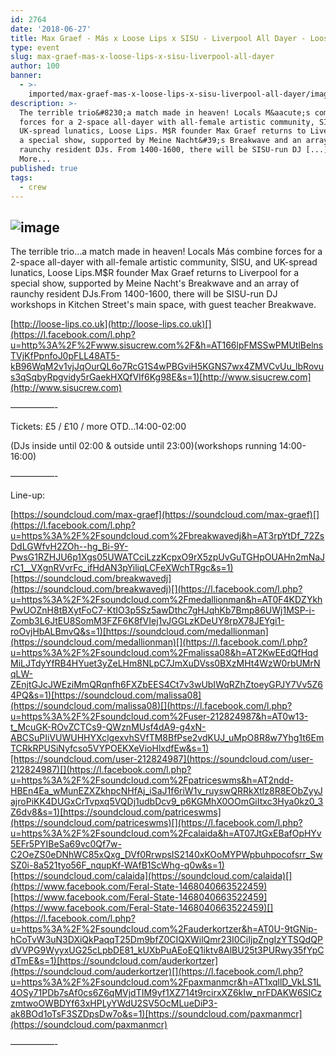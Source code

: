 ```yaml
---
id: 2764
date: '2018-06-27'
title: Max Graef - Más x Loose Lips x SISU - Liverpool All Dayer - Loose Lips
type: event
slug: max-graef-mas-x-loose-lips-x-sisu-liverpool-all-dayer
author: 100
banner:
  - >-
    imported/max-graef-mas-x-loose-lips-x-sisu-liverpool-all-dayer/image2764.jpeg
description: >-
  The terrible trio&#8230;a match made in heaven! Locals M&aacute;s combine
  forces for a 2-space all-dayer with all-female artistic community, SISU, and
  UK-spread lunatics, Loose Lips. M$R founder Max Graef returns to Liverpool for
  a special show, supported by Meine Nacht&#39;s Breakwave and an array of
  raunchy resident DJs. From 1400-1600, there will be SISU-run DJ [...]Read
  More...
published: true
tags:
  - crew
---
```

![image](../imported/max-graef-mas-x-loose-lips-x-sisu-liverpool-all-dayer/image2764.jpeg)
---
The terrible trio…a match made in heaven! Locals Más combine forces for a 2-space all-dayer with all-female artistic community, SISU, and UK-spread lunatics, Loose Lips.M$R founder Max Graef returns to Liverpool for a special show, supported by Meine Nacht's Breakwave and an array of raunchy resident DJs.From 1400-1600, there will be SISU-run DJ workshops in Kitchen Street's main space, with guest teacher Breakwave.

[](https://l.facebook.com/l.php?u=http%3A%2F%2Floose-lips.co.uk%2F&h=AT1Z5pK2cwxuyjyXrDT_9bsMBPCST8t6H9aNyv-gvAHgffEQiWfIod9rydyHB2OMIAdOrtPw2boT6hPHAs2UDlVFCDkS58NU623hFGqogFQRBRJiVVoGjE7EodsPCQwZUxdna-M&s=1)[http://loose-lips.co.uk](http://loose-lips.co.uk)[](https://l.facebook.com/l.php?u=http%3A%2F%2Fwww.sisucrew.com%2F&h=AT166lpFMSSwPMUtlBelnsTVjKfPpnfoJ0pFLL48AT5-kB96WqM2v1vjJqOurQL6o7RcG1S4wPBGviH5KGNS7wx4ZMVCvUu_lbRovus3qSqbyRpgvidy5rGaekHXQfVIf6Kg98E&s=1)[http://www.sisucrew.com](http://www.sisucrew.com)

—————-

Tickets: £5 / £10 / more OTD…14:00-02:00

(DJs inside until 02:00 & outside until 23:00)(workshops running 14:00-16:00)

—————-

Line-up:

[](https://l.facebook.com/l.php?u=https%3A%2F%2Fsoundcloud.com%2Fmax-graef&h=AT31QnDpM6CzmxESDJXObzT1gnTh6x1255Em4S3Qf68M7PY6e90LKKcNgYIQeKDjyMGO6bQGgXy1KQ18eyKEsqSANSVXGVd6GG9RhkjEbAjeYIMCEUOdcya-_WLsF-95vtjlSqQ&s=1)[https://soundcloud.com/max-graef](https://soundcloud.com/max-graef)[](https://l.facebook.com/l.php?u=https%3A%2F%2Fsoundcloud.com%2Fbreakwavedj&h=AT3rpYtDf_72ZsDdLGWfvH2ZOh--hg_Bi-9Y-PwsG1RZHJU6p1Xgs05UWATCciLzzKcpxO9rX5zpUvGuTGHpOUAHn2mNaJrC1__VXgnRVvrFc_ifHdAN3pYiliqLCFeXWchTRgc&s=1)[https://soundcloud.com/breakwavedj](https://soundcloud.com/breakwavedj)[](https://l.facebook.com/l.php?u=https%3A%2F%2Fsoundcloud.com%2Fmedallionman&h=AT0F4KDZYkhPwUOZnH8tBXytFoC7-KtIO3p5Sz5awDthc7gHJqhKb7Bmp86UWj1MSP-i-Zomb3L6JtEU8SomM3FZF6K8fVIej1vJGGLzKDeUY8rpX78JEYgi1-roOvjHbALBmvQ&s=1)[https://soundcloud.com/medallionman](https://soundcloud.com/medallionman)[](https://l.facebook.com/l.php?u=https%3A%2F%2Fsoundcloud.com%2Fmalissa08&h=AT2KwEEdQfHqdMiLJTdyYfRB4HYuet3yZeLHm8NLpC7JmXuDVss0BXzMHt4WzW0rbUMrNqLW-ZEnjtGJcJWEziMmQRqnfh6FXZbEES4Ct7v3wUbIWqRZhZtoeyGPJY7Vv5Z64PQ&s=1)[https://soundcloud.com/malissa08](https://soundcloud.com/malissa08)[](https://l.facebook.com/l.php?u=https%3A%2F%2Fsoundcloud.com%2Fuser-212824987&h=AT0w13-t_McuGK-ROvZCTCs9-QWznMUsf4dA9-g4xN-ABCSuPIiVUWUHHYXclgexvhSVfTM8BfPse2vdKUJ_uMpO8R8w7Yhg1t6EmTCRkRPUSiNyfcso5VYPOEKXeVioHlxdfEw&s=1)[https://soundcloud.com/user-212824987](https://soundcloud.com/user-212824987)[](https://l.facebook.com/l.php?u=https%3A%2F%2Fsoundcloud.com%2Fpatriceswms&h=AT2ndd-HBEn4Ea_wMunEZXZkhpcNHfAj_iSaJ1f6riW1v_ruyswQRRkXtlz8R8EObZyyJajroPiKK4DUGxCrTvpxq5VQDj1udbDcv9_p6KGMhX0OOmGiItxc3Hya0kz0_3Z6dv8&s=1)[https://soundcloud.com/patriceswms](https://soundcloud.com/patriceswms)[](https://l.facebook.com/l.php?u=https%3A%2F%2Fsoundcloud.com%2Fcalaida&h=AT07JtGxEBafOpHYv5EFr5PYIBeSa69vc0Qf7w-C2OeZS0eDNhWC85xQxg_DVf0RrwpsIS2140xKOoMYPWpbuhpocofsrr_SwSZ0i-8a521tyo56F_nqupKf-WAfB1ScWhg-q0w&s=1)[https://soundcloud.com/calaida](https://soundcloud.com/calaida)[](https://www.facebook.com/Feral-State-1468040663522459)[https://www.facebook.com/Feral-State-1468040663522459](https://www.facebook.com/Feral-State-1468040663522459)[](https://l.facebook.com/l.php?u=https%3A%2F%2Fsoundcloud.com%2Fauderkortzer&h=AT0U-9tGNip-hCoTvW3uN3DXiQkPaqqT25Dm9bfZ0CIQXWilQmr23I0CiIjpZngIzYTSQdQPdVVPG9WyyxUG25cLpbDE81_kUXbPuAEoEQ1iktv8AlBU25t3PURwy35fYpCdTmE&s=1)[https://soundcloud.com/auderkortzer](https://soundcloud.com/auderkortzer)[](https://l.facebook.com/l.php?u=https%3A%2F%2Fsoundcloud.com%2Fpaxmanmcr&h=AT1xqllD_VkLS1L4OSy71PDb7sAf0cs6Z6qMVjdTIM9yf1XZ714t9rcirxXZ6kIw_nrFDAKW6SICzzmtwoOWBDYf63xHPLyYWdU2SV5OcMLueDiP3-ak8BOd1oTsF3SZDpsDw7o&s=1)[https://soundcloud.com/paxmanmcr](https://soundcloud.com/paxmanmcr)

—————-